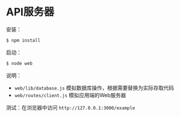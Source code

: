 # API服务器

安装：

```bash
$ npm install
```

启动：

```bash
$ node web
```

说明：

+ `web/lib/database.js` 模拟数据库操作，根据需要替换为实际存取代码
+ `web/routes/client.js` 模拟应用端的Web服务器

测试：在浏览器中访问 `http://127.0.0.1:3000/example`
